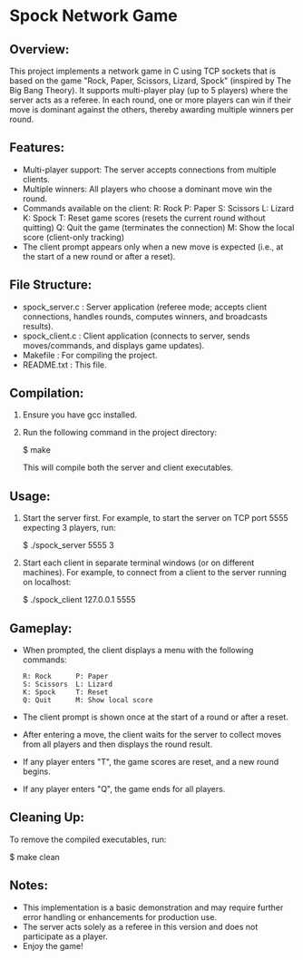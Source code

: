 Spock Network Game
==================

Overview:
---------
This project implements a network game in C using TCP sockets that is based on
the game "Rock, Paper, Scissors, Lizard, Spock" (inspired by The Big Bang Theory).
It supports multi-player play (up to 5 players) where the server acts as a referee.
In each round, one or more players can win if their move is dominant against the
others, thereby awarding multiple winners per round.

Features:
---------
- Multi-player support: The server accepts connections from multiple clients.
- Multiple winners: All players who choose a dominant move win the round.
- Commands available on the client:
    R: Rock
    P: Paper
    S: Scissors
    L: Lizard
    K: Spock
    T: Reset game scores (resets the current round without quitting)
    Q: Quit the game (terminates the connection)
    M: Show the local score (client-only tracking)
- The client prompt appears only when a new move is expected (i.e., at the start
  of a new round or after a reset).

File Structure:
---------------
- spock_server.c : Server application (referee mode; accepts client connections,
                   handles rounds, computes winners, and broadcasts results).
- spock_client.c : Client application (connects to server, sends moves/commands,
                   and displays game updates).
- Makefile       : For compiling the project.
- README.txt     : This file.

Compilation:
------------
1. Ensure you have gcc installed.
2. Run the following command in the project directory:
   
   $ make

   This will compile both the server and client executables.

Usage:
------
1. Start the server first. For example, to start the server on TCP port 5555
   expecting 3 players, run:

   $ ./spock_server 5555 3

2. Start each client in separate terminal windows (or on different machines).
   For example, to connect from a client to the server running on localhost:

   $ ./spock_client 127.0.0.1 5555

Gameplay:
---------
- When prompted, the client displays a menu with the following commands:

      R: Rock      P: Paper
      S: Scissors  L: Lizard
      K: Spock     T: Reset
      Q: Quit      M: Show local score

- The client prompt is shown once at the start of a round or after a reset.
- After entering a move, the client waits for the server to collect moves from
  all players and then displays the round result.
- If any player enters "T", the game scores are reset, and a new round begins.
- If any player enters "Q", the game ends for all players.

Cleaning Up:
------------
To remove the compiled executables, run:

   $ make clean

Notes:
------
- This implementation is a basic demonstration and may require further error
  handling or enhancements for production use.
- The server acts solely as a referee in this version and does not participate
  as a player.
- Enjoy the game!

